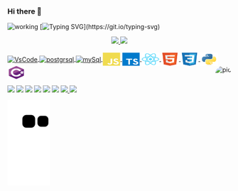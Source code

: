 
### Hi there 👋


<img height="40" title="working" src="https://media4.giphy.com/media/PVQFYx3fRdkKDHhis6/giphy.gif"> [![Typing SVG](https://readme-typing-svg.herokuapp.com?font=Syne+Mono&color=38F705&width=650&height=40&lines=OL%C3%81%2C+BEM+VINDO!+.....................................;Eu+sou+o+Claitonok+e+estou+aprendendo+a+programar!..)](https://git.io/typing-svg)
<div align="center">
  <a href="https://github.com/Claitonok)">
  <img height="160em" src="https://github-readme-stats.vercel.app/api?username=Claitonok&show_icons=true&theme=tokyonight&hide_border=true&include_all_commits=true&count_private=true"/>
  <img height="160em" src="https://github-readme-stats.vercel.app/api/top-langs/?username=Claitonok&layout=compact&hide_border=true&langs_count=7&theme=tokyonight"/>
</div>

<div style="display: inline_block"><br>
  <img align="center" alt="VsCode" height="30" width="40" src="https://cdn.jsdelivr.net/gh/devicons/devicon/icons/vscode/vscode-original.svg">
  <img align="center" alt="postgrsql" height="30" width="40" src="https://cdn.jsdelivr.net/gh/devicons/devicon/icons/postgresql/postgresql-original-wordmark.svg">
  <img align="center" alt="mySql" height="40" width="40" src="https://cdn.jsdelivr.net/gh/devicons/devicon/icons/mysql/mysql-original-wordmark.svg">
  <img align="center" alt="Js" height="30" width="40" src="https://raw.githubusercontent.com/devicons/devicon/master/icons/javascript/javascript-plain.svg">
  <img align="center" alt="Ts" height="30" width="40" src="https://raw.githubusercontent.com/devicons/devicon/master/icons/typescript/typescript-plain.svg">
  <img align="center" alt="React" height="30" width="40" src="https://raw.githubusercontent.com/devicons/devicon/master/icons/react/react-original.svg">
  <img align="center" alt="HTML" height="30" width="40" src="https://raw.githubusercontent.com/devicons/devicon/master/icons/html5/html5-original.svg">
  <img align="center" alt="CSS" height="30" width="40" src="https://raw.githubusercontent.com/devicons/devicon/master/icons/css3/css3-original.svg">
  <img align="center" alt="Python" height="30" width="40" src="https://raw.githubusercontent.com/devicons/devicon/master/icons/python/python-original.svg">
  <img align="center" alt="Csharp" height="30" width="40" src="https://raw.githubusercontent.com/devicons/devicon/master/icons/csharp/csharp-original.svg">
  <img align="right" alt="pic" height="150" style="border-radius:50px;" title="WorkSpace" src="https://live.staticflickr.com/65535/52019055318_427ba6e0f6_h.jpg">
</div>
 
  
  <div> 

  <a href="https://www.instagram.com/claitto/" target="_blank"><img src="https://img.shields.io/badge/-Instagram-%23E4405F?style=for-the-badge&logo=instagram&logoColor=white" target="_blank"></a>
  <a href = "mailto:claiton_santos1@protonmail.com"><img src="https://img.shields.io/badge/ProtonMail-8B89CC?style=for-the-badge&logo=protonmail&logoColor=white" target="_blank"></a>
  <a href="https://www.linkedin.com/in/claiton-dos-santos-silva-97bb90245/" target="_blank"><img src="https://img.shields.io/badge/-LinkedIn-%230077B5?style=for-the-badge&logo=linkedin&logoColor=white" target="_blank"></a> 
    <a href="https://open.spotify.com/" target="_blank"><img src="https://img.shields.io/badge/Spotify-1ED760?&style=for-the-badge&logo=spotify&logoColor=white" target="_blank"></a>
    <a href="https://www.binance.com/pt-BR/price/BITCOIN" target="_blank"><img src="https://img.shields.io/badge/Bitcoin-000000?style=for-the-badge&logo=bitcoin&logoColor=white" target="_blank"></a>
    <a href="https://steamcommunity.com" target="_blank"><img src="https://img.shields.io/badge/Steam-000000?style=for-the-badge&logo=steam&logoColor=white" target="_blank"></a>
     <a href="https://www.youtube.com/channel/UC65HyMsLkSeLWl3luNn5o7g" target="_blank"><img src="https://img.shields.io/badge/YouTube-FF0000?style=for-the-badge&logo=youtube&logoColor=white" target="_blank">
    <a href="https://discord.com/channels/@me)" target="_blank"><img src="https://img.shields.io/badge/Discord-7289DA?style=for-the-badge&logo=discord&logoColor=white" target="_blank">
      
  ![Snake animation](https://github.com/rafaballerini/rafaballerini/blob/output/github-contribution-grid-snake.svg)
 
</div>
  
  
